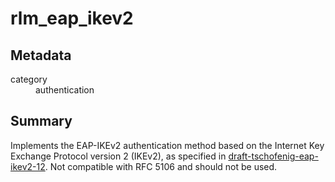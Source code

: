 # rlm_eap_ikev2
## Metadata
<dl>
  <dt>category</dt><dd>authentication</dd>
</dl>

## Summary
Implements the EAP-IKEv2 authentication method based on the Internet
Key Exchange Protocol version 2 (IKEv2), as specified in
[draft-tschofenig-eap-ikev2-12](https://datatracker.ietf.org/doc/html/draft-tschofenig-eap-ikev2-12).
Not compatible with RFC 5106 and should not be used.
